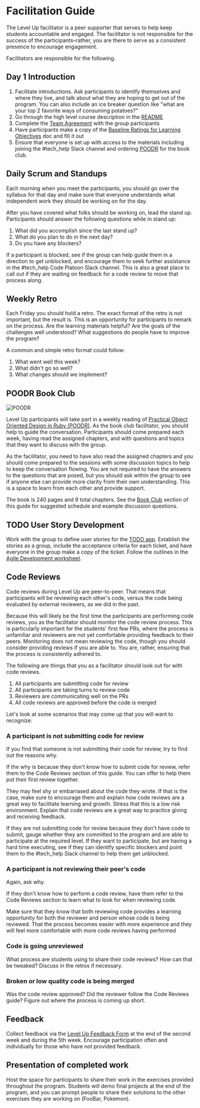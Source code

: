# Facilitation Guide

The Level Up facilitator is a peer supporter that serves to help keep students accountable and engaged. The facilitator is not responsible for the success of the participants–rather, you are there to serve as a consistent presence to encourage engagement.

Facilitators are responsible for the following.

## Day 1 Introduction

1. Facilitate introductions. Ask participants to identify themselves and where they live, and talk about what they are hoping to get out of the program. You can also include an ice breaker question like "what are your top 2 favorite ways of consuming potatoes?"
2. Go through the high level course description in the [README](/README.md)
3. Complete the [Team Agreement]([https://docs.google.com/document/d/1QaoVm1F1Rpj4qcuebUd75xFBtK14uo1-K1JYHQ_qT9g/edit?usp=drive_link](https://docs.google.com/document/d/1NG7X0P_gRMGPseu5_zv4RBvrTUfaIU7VQsV0fZGonjk/edit)) with the group participants
4. Have participants make a copy of the [Baseline Ratings for Learning Objectives](https://docs.google.com/document/d/1muEMyxklSZvFR2R5XSabwnC58MC88NrUubUrlkmh-js/edit?usp=drive_link) doc and fill it out
5. Ensure that everyone is set up with access to the materials including joining the #tech_help Slack channel and ordering [POODR](https://www.poodr.com/) for the book club.

## Daily Scrum and Standups

Each morning when you meet the participants, you should go over the syllabus for that day and make sure that everyone understands what independent work they should be working on for the day.

After you have covered what folks should be working on, lead the stand up. Participants should answer the following questions while in stand up:

1. What did you accomplish since the last stand up?
2. What do you plan to do in the next day?
3. Do you have any blockers?

If a participant is blocked, see if the group can help guide them in a direction to get unblocked, and encourage them to seek further assistance in the #tech_help Code Platoon Slack channel. This is also a great place to call out if they are waiting on feedback for a code review to move that process along.

## Weekly Retro

Each Friday you should hold a retro. The exact format of the retro is not important, but the result is. This is an opportunity for participants to remark on the process. Are the learning materials helpful? Are the goals of the challenges well understood? What suggestions do people have to improve the program?

A common and simple retro format could follow:

1. What went well this week?
2. What didn't go so well?
3. What changes should we implement?

## POODR Book Club

![POODR](https://images.squarespace-cdn.com/content/v1/5527cdbae4b0ee7b897c2111/1482082417504-4HBH84WUT7P4V7Q2X97C/image-asset.jpeg)

Level Up participants will take part in a weekly reading of [Practical Object Oriented Design in Ruby (POODR)](https://www.poodr.com/). As the book club facilitator, you should help to guide the conversation. Participants should come prepared each week, having read the assigned chapters, and with questions and topics that they want to discuss with the group.

As the facilitator, you need to have also read the assigned chapters and you should come prepared to the sessions with some discussion topics to help to keep the conversation flowing. You are not required to have the answers to the questions that are posed, but you should ask within the group to see if anyone else can provide more clarity from their own understanding. This is a space to learn from each other and provide support.

The book is 240 pages and 9 total chapters. See the [Book Club](/book_club/poodr_book_club.md) section of this guide for suggested schedule and example discussion questions.

## TODO User Story Development

Work with the group to define user stories for the [TODO app](/exercises/3_todo_app.md). Establish the stories as a group, include the acceptance criteria for each ticket, and have everyone in the group make a copy of the ticket. Follow the outlines in the [Agile Development worksheet](/learning_materials/5_agile_development.md).

## Code Reviews

Code reviews during Level Up are peer-to-peer. That means that participants will be reviewing each other's code, versus the code being evaluated by external reviewers, as we did in the past.

Because this will likely be the first time the participants are performing code reviews, you as the facilitator should monitor the code review process. This is particularly important for the students' first few PRs, where the process is unfamiliar and reviewers are not yet comfortable providing feedback to their peers. Monitoring does not mean reviewing the code, though you should consider providing reviews if you are able to. You are, rather, ensuring that the process is consistently adhered to.

The following are things that you as a facilitator should look out for with code reviews.

1. All participants are submitting code for review
2. All participants are taking turns to review code
3. Reviewers are communicating well on the PRs
4. All code reviews are approved before the code is merged

Let's look at some scenarios that may come up that you will want to recognize:

### A participant is not submitting code for review

If you find that someone is not submitting their code for review, try to find out the reasons why.

If the why is because they don't know how to submit code for review, refer them to the Code Reviews section of this guide. You can offer to help them put their first review together.

They may feel shy or embarrased about the code they wrote. If that is the case, make sure to encourage them and explain how code reviews are a great way to facilitate learning and growth. Stress that this is a low risk environment. Explain that code reviews are a great way to practice giving and receiving feedback.

If they are not submitting code for review because they don't have code to submit, gauge whether they are committed to the program and are able to participate at the required level. If they want to participate, but are having a hard time executing, see if they can identify specific blockers and point them to the #tech_help Slack channel to help them get unblocked.

### A participant is not reviewing their peer's code

Again, ask why.

If they don't know how to perform a code review, have them refer to the Code Reviews section to learn what to look for when reviewing code.

Make sure that they know that both reviewing code provides a learning opportunity for both the reviewer and person whose code is being reviewed. That the process becomes easier with more experience and they will feel more comfortable with more code reviews having performed

### Code is going unreviewed

What process are students using to share their code reviews? How can that be tweaked? Discuss in the retros if necessary.

### Broken or low quality code is being merged

Was the code review approved? Did the reviewer follow the Code Reviews guide? Figure out where the process is coming up short.

## Feedback

Collect feedback via the [Level Up Feedback Form](https://docs.google.com/forms/d/e/1FAIpQLSftcohyeSM0VNOvdipNm59t4BcwibfpKdFQ2XILACSiSQylqA/viewform) at the end of the second week and during the 5th week. Encourage participation often and individually for those who have not provided feedback.

## Presentation of completed work

Host the space for participants to share their work in the exercises provided throughout the program. Students will demo final projects at the end of the program, and you can prompt people to share their solutions to the other exercises they are working on (FooBar, Pokemon).
